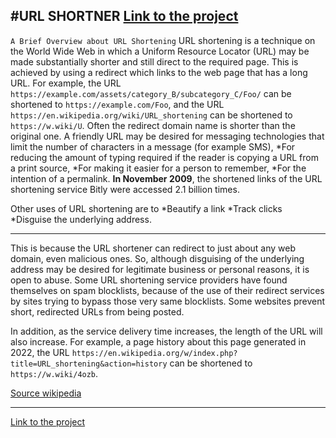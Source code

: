 #URL SHORTNER
[Link to the project](https://frankurlshortner.netlify.app/)
---
`A Brief Overview about URL Shortening`
URL shortening is a technique on the World Wide Web in which a Uniform Resource Locator (URL) may be made substantially shorter and still direct to the required page. 
This is achieved by using a redirect which links to the web page that has a long URL. 
For example, the URL `https://example.com/assets/category_B/subcategory_C/Foo/` can be shortened to `https://example.com/Foo`, and the URL `https://en.wikipedia.org/wiki/URL_shortening` can be shortened to `https://w.wiki/U`. Often the redirect domain name is shorter than the original one. 
A friendly URL may be desired for messaging technologies that limit the number of characters in a message (for example SMS), 
*For reducing the amount of typing required if the reader is copying a URL from a print source,
*For making it easier for a person to remember,
*For the intention of a permalink.
**In November 2009**, the shortened links of the URL shortening service Bitly were accessed 2.1 billion times.

Other uses of URL shortening are to 
*Beautify a link
*Track clicks
*Disguise the underlying address.

---

This is because the URL shortener can redirect to just about any web domain, even malicious ones. So, although disguising of the underlying address may be desired for legitimate business or personal reasons, it is open to abuse. Some URL shortening service providers have found themselves on spam blocklists, because of the use of their redirect services by sites trying to bypass those very same blocklists. Some websites prevent short, redirected URLs from being posted.

In addition, as the service delivery time increases, the length of the URL will also increase. For example, a page history about this page generated in 2022, the URL `https://en.wikipedia.org/w/index.php?title=URL_shortening&action=history` can be shortened to `https://w.wiki/4ozb`.

[Source wikipedia](https://en.wikipedia.org/wiki/URL_shortening)

---
[Link to the project](https://frankurlshortner.netlify.app/)